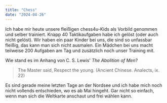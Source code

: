 ```yaml
---
title: "Chess"
date: "2024-04-26"
---
```


Ich habe mir heute unsere fleißigen chess4u-Kids als Vorbild genommen und selber trainiert. Knapp 40 Taktikaufgaben habe ich gelöst (oder auch nicht gelöst). Wir haben ein paar Kinder bei uns, die sind so unfassbar fleißig, das kann man sich nicht ausmalen. Ein Mädchen bei uns macht teilweise 200 Aufgaben am Tag und zusätzlich noch unser Training mit.

Wie stand es im Anhang von C. S. Lewis' _The Abolition of Men_?

> The Master said, Respect the young. (Ancient Chinese. Analects, ix. 22)

Es sind gerade meine letzten Tage an der Nordsee und ich habe mich noch nicht vollends entschieden, wo es ab Mai hingeht. Gar nicht so einfach, wenn man sich die Weltkarte anschaut und frei wählen kann.
